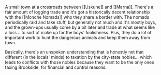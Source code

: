 A small town at a crossroads between [[Uskune]] and [[Marna]]. There's a fair amount of logging trade and it's got a historically decent relationship with the [[Monche Nomads]] who they share a border with. The nomads periodically raid and take stuff, but generally not much and it's mostly boys, and the grown-ups usually come by a bit later and trade at what seems like a loss... to sort of make up for the boys' foolishness. Plus, they do a lot of important work to hunt the dangerous animals and keep them away from town. 

Basically, there's an unspoken understanding that is honestly not that different (in the locals' minds) to taxation by the city-state nobles... which leads to conflicts with those nobles because they want to be the only ones taxing Brookside, for financial and control reasons. 